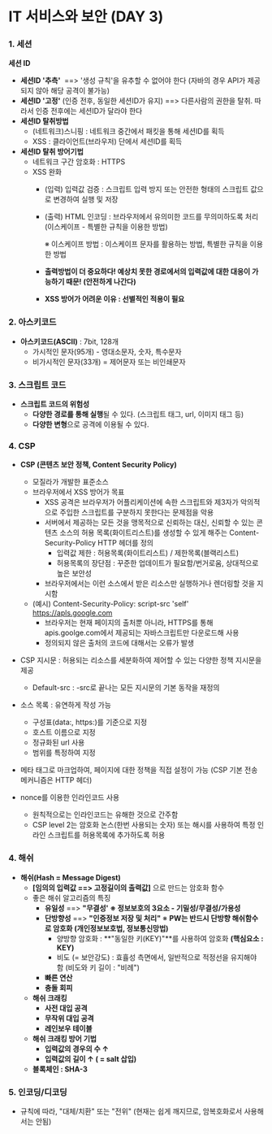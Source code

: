 # IT 서비스와 보안 (DAY 3)

### 1. 세션

**세션 ID**

- **세션ID '추측'**  ==> '생성 규칙'을 유추할 수 없어야 한다 (자바의 경우 API가 제공되지 않아 해당 공격이 불가능)
- **세션ID '고정'** (인증 전후, 동일한 세션ID가 유지) ==> 다른사람의 권한을 탈취. 따라서 인증 전후에는 세션ID가 달라야 한다
- **세션ID 탈취방법**
    - (네트워크)스니핑 : 네트워크 중간에서 패킷을 통해 세션ID를 획득
    - XSS : 클라이언트(브라우저) 단에서 세션ID를 획득
- **세션ID 탈취 방어기법**
    - 네트워크 구간 암호화 : HTTPS
    - XSS 완화
        - (입력) 입력값 검증 : 스크립트 입력 방지 또는 안전한 형태의 스크립트 값으로 변경하여 실행 및 저장
        - (출력) HTML 인코딩 : 브라우저에서 유의미한 코드를 무의미하도록 처리 (이스케이프 - 특별한 규칙을 이용한 방법)

            ※ 이스케이프 방법 : 이스케이프 문자를 활용하는 방법, 특별한 규칙을 이용한 방법

        - **출력방법이 더 중요하다! 예상치 못한 경로에서의 입력값에 대한 대응이 가능하기 때문! (안전하게 나간다)**
        - **XSS 방어가 어려운 이유 : 선별적인 적용이 필요**
        

### 2. 아스키코드

- **아스키코드(ASCII)** : 7bit, 128개
    - 가시적인 문자(95개) - 영대소문자, 숫자, 특수문자
    - 비가시적인 문자(33개) = 제어문자 또는 비인쇄문자
      

### 3. 스크립트 코드

- **스크립트 코드의 위험성**
    - **다양한 경로를 통해 실행**될 수 있다. (스크립트 태그, url, 이미지 태그 등)
    - **다양한 변형**으로 공격에 이용될 수 있다.
    

### 4. CSP

- **CSP (콘텐츠 보안 정책, Content Security Policy)**
    - 모질라가 개발한 표준소스
    - 브라우저에서 XSS 방어가 목표
        - XSS 공격은 브라우저가 어플리케이션에 속한 스크립트와 제3자가 악의적으로 주입한 스크립트를 구분하지 못한다는 문제점을 악용
        - 서버에서 제공하는 모든 것을 맹목적으로 신뢰하는 대신, 신뢰할 수 있는 콘텐츠 소스의 허용 목록(화이트리스트)를 생성할 수 있게 해주는 Content-Security-Policy HTTP 헤더를 정의
            - 입력값 제한 : 허용목록(화이트리스트) / 제한목록(블랙리스트)
            - 허용목록의 장단점 : 꾸준한 업데이트가 필요함/번거로움, 상대적으로 높은 보안성
        - 브라우저에서는 이런 소스에서 받은 리소스만 실행하거나 렌더링할 것을 지시함
    - (예시) Content-Security-Policy: script-src 'self' https://apls.google.com
        - 브라우저는 현재 페이지의 출처뿐 아니라, HTTPS를 통해 apis.goolge.com에서 제공되는 자바스크립트만 다운로드해 사용
        - 정의되지 않은 출처의 코드에 대해서는 오류가 발생
- CSP 지시문 : 허용되는 리소스를 세분화하여 제어할 수 있는 다양한 정책 지시문을 제공
  
    - Default-src : -src로 끝나는 모든 지시문의 기본 동작을 재정의
- 소스 목록 : 유연하게 작성 가능
    - 구성표(data:, https:)를 기준으로 지정
    - 호스트 이름으로 지정
    - 정규화된 url 사용
    - 범위를 특정하여 지정
- 메타 태그로 마크업하여, 페이지에 대한 정책을 직접 설정이 가능 (CSP 기본 전송 메커니즘은 HTTP 헤더)
- nonce를 이용한 인라인코드 사용
    - 원칙적으로는 인라인코드는 유해한 것으로 간주함
    - CSP level 2는 암호화 논스(한번 사용되는 숫자) 또는 해시를 사용하여 특정 인라인 스크립트를 허용목록에 추가하도록 허용
      

### 4. 해쉬

- **해쉬(Hash = Message Digest)**
    - **[임의의 입력값 ==> 고정길이의 출력값]** 으로 만드는 암호화 함수
    - 좋은 해쉬 알고리즘의 특징
        - **유일성** ==> **"무결성' ※ 정보보호의 3요소 - 기밀성/무결성/가용성**
        - **단방향성** ==> **"인증정보 저장 및 처리"** ※ **PW는 반드시 단방향 해쉬함수로 암호화 (개인정보보호법, 정보통신망법)**
            - 양방향 암호화 : **"동일한 키(KEY)"**를 사용하여 암호화 **(핵심요소 : KEY)**
            - 비도 (= 보안강도) : 효휼성 측면에서, 일반적으로 적정선을 유지해야 함 (비도와 키 길이 : "비례")
        - **빠른 연산**
        - **충돌 회피**
    - **해쉬 크래킹**
        - **사전 대입 공격**
        - **무작위 대입 공격**
        - **레인보우 테이블**
    - **해쉬 크래킹 방어 기법**
        - **입력값의 경우의 수 ↑**
        - **입력값의 길이 ↑ ( = salt 삽입)**
    - **블록체인 : SHA-3**



### 5. 인코딩/디코딩

- 규칙에 따라, "대체/치환" 또는 "전위" (현재는 쉽게 깨지므로, 암복호화로서 사용해서는 안됨)